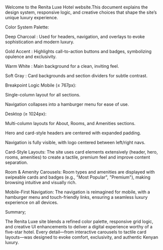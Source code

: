 Welcome to the Renita Luxe Hotel website.This document explains the design system, responsive logic, and creative choices that shape the site’s unique luxury experience.

Color System
Palette:

Deep Charcoal : Used for headers, navigation, and overlays to evoke sophistication and modern luxury.

Gold Accent : Highlights call-to-action buttons and badges, symbolizing opulence and exclusivity.

Warm White : Main background for a clean, inviting feel.

Soft Gray : Card backgrounds and section dividers for subtle contrast.


Breakpoint Logic
Mobile (≤ 767px):

Single-column layout for all sections.

Navigation collapses into a hamburger menu for ease of use.

Desktop (≥ 1024px):

Multi-column layouts for About, Rooms, and Amenities sections.

Hero and card-style headers are centered with expanded padding.

Navigation is fully visible, with logo centered between left/right navs.

Card-Style Layouts:
The site uses card elements extensively (header, hero, rooms, amenities) to create a tactile, premium feel and improve content separation.

Room & Amenity Carousels:
Room types and amenities are displayed with swipeable cards and badges (e.g., "Most Popular", "Premium"), making browsing intuitive and visually rich.

Mobile-First Navigation:
The navigation is reimagined for mobile, with a hamburger menu and touch-friendly links, ensuring a seamless luxury experience on all devices.

Summary;

The Renita Luxe site blends a refined color palette, responsive grid logic, and creative UI enhancements to deliver a digital experience worthy of a five-star hotel. Every detail—from interactive carousels to tactile card layouts—was designed to evoke comfort, exclusivity, and authentic Kenyan luxury.


